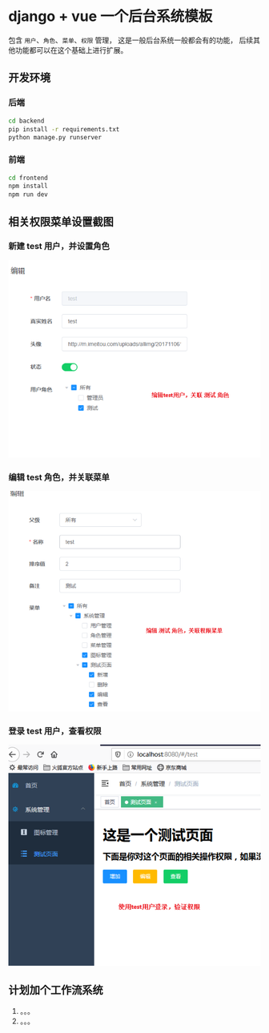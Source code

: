 # django + vue 一个后台系统模板
包含 `用户`、`角色`、`菜单`、`权限` 管理， 这是一般后台系统一般都会有的功能， 后续其他功能都可以在这个基础上进行扩展。


## 开发环境
### 后端
```bash
cd backend
pip install -r requirements.txt
python manage.py runserver
```
### 前端
```bash
cd frontend
npm install
npm run dev
```

## 相关权限菜单设置截图

### 新建 test 用户，并设置角色
![user](gifs/user.png)

### 编辑 test 角色，并关联菜单
![role](gifs/role.png)

### 登录 test 用户，查看权限
![menu](gifs/menu.png)


## 计划加个工作流系统
1. 。。。
2. 。。。
